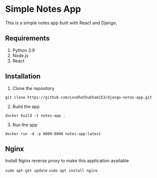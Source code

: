 # Simple Notes App
This is a simple notes app built with React and Django.
   
## Requirements   
1. Python 3.9      
2. Node.js                  
3. React      
             
## Installation         
1. Clone the repository   
```
git clone https://github.com/LondheShubham153/django-notes-app.git      
```
    
2. Build the app
```
docker build -t notes-app .
```

3. Run the app
```
docker run -d -p 8000:8000 notes-app:latest
```

## Nginx

Install Nginx reverse proxy to make this application available

`sudo apt-get update`
`sudo apt install nginx`
